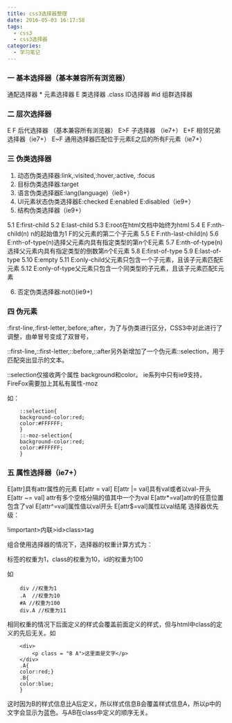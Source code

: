```yaml
---
title: css3选择器整理
date: 2016-05-03 16:17:58
tags: 
  - css3
  - css3选择器
categories:
  - 学习笔记
---
```

### 一 基本选择器（基本兼容所有浏览器）

通配选择器 *
元素选择器 E
类选择器 .class
ID选择器 #id
组群选择器
<!-- more -->
### 二 层次选择器

E F 后代选择器 （基本兼容所有浏览器）
E>F 子选择器 （ie7+）
E+F 相邻兄弟选择器（ie7+）
E~F 通用选择器匹配位于元素E之后的所有F元素（ie7+）

### 三 伪类选择器

1. 动态伪类选择器:link,:visited,:hover,:active, :focus
2. 目标伪类选择器:target
3. 语言伪类选择器E:lang(language)（ie8+）
4. UI元素状态伪类选择器E:checked E:enabled E:disabled（ie9+）
5. 结构伪类选择器（ie9+）

 5.1 E:first-child
 5.2 E:last-child
 5.3 E:root在html文档中始终为html
 5.4 E F:nth-child(n) n的起始值为1 F的父元素的第二个子元素
 5.5 E F:nth-last-child(n)
 5.6 E:nth-of-type(n)选择父元素内具有指定类型的第n个E元素
 5.7 E:nth-of-type(n)选择父元素内具有指定类型的倒数第n个E元素
 5.8 E:first-of-type
 5.9 E:last-of-type
 5.10 E:empty
 5.11 E:only-child父元素只包含一个子元素，且该子元素匹配E元素
 5.12 E:only-of-type父元素只包含一个同类型的子元素，且该子元素匹配E元素

6. 否定伪类选择器:not()(ie9+)

### 四 伪元素

:first-line,:first-letter,:before,:after，为了与伪类进行区分，CSS3中对此进行了调整，由单冒号变成了双冒号，

::first-line,::first-letter,::before,::after另外新增加了一个伪元素::selection，用于匹配突出显示的文本。

::selection仅接收两个属性 background和color。 ie系列中只有ie9支持，FireFox需要加上其私有属性-moz

如：

		::selection{
		background-color:red;
		color:#FFFFFF;
		}
		::-moz-selection{
		background-color:red;
		color:#FFFFFF;
		}


### 五  属性选择器（ie7+）

E[attr]具有attr属性的元素
E[attr = val]
E[attr |= val]具有val或者以val-开头
E[attr ~= val] attr有多个空格分隔的值其中一个为val
E[attr*=val]attr的任意位置包含了val
E[attr^=val]属性值以val开头
E[attr$=val]属性以val结尾
选择器优先级：

 !important>内联>id>class>tag

组合使用选择器的情况下，选择器的权重计算方式为：

标签的权重为1，class的权重为10，id的权重为100

如

		div //权重为1
		.A  //权重为10
		#A //权重为100
		div.A //权重为11
相同权重的情况下后面定义的样式会覆盖前面定义的样式，但与html中class的定义的先后无关。如

		<div>
		    <p class = "B A">这里面是文字</p>
		</div>
		.A{
		color:red;}
		.B{
		color:blue;
		}
这时因为B的样式信息比A后定义，所以样式信息B会覆盖样式信息A，所以p中的文字会显示为蓝色。与AB在class中定义的顺序无关。
